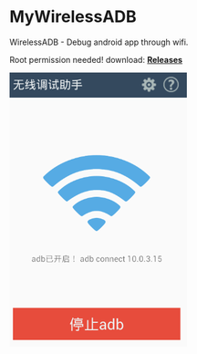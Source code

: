 # MyWirelessADB

WirelessADB - Debug android app through wifi.

Root permission needed!
download: **[Releases](https://github.com/stdupanda/MyWirelessADB/releases)**

![image](https://github.com/stdupanda/MyWirelessADB/raw/master/app.png)